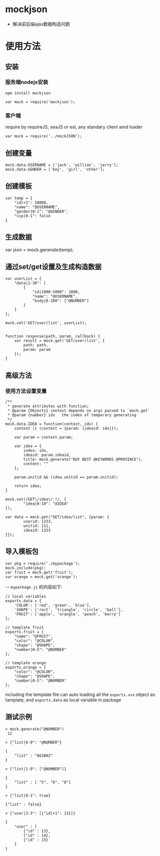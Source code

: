 # mockjson
- 解决前后端ajax数据构造问题

# 使用方法

## 安装
### 服务端nodejs安装

    npm install mockjson

    var mock = require('mockjson');

### 客户端
  
   require by requireJS, seaJS or esl, any standary client amd loader

    var mock = require('../mockJSON');

## 创建变量

    
    mock.data.USERNAME = ['jack', 'willian', 'jerry'];
    mock.data.GENDER = ['boy', 'girl', 'other'];
  
## 创建模板
    
    
    var temp = {
        "id|+1": 10000,
        "name": "@USERNAME",
        "gender|0-1": "@GENDER",
        "vip|0-1": false
    }


## 生成数据

   var json = mock.generate(temp);
   
## 通过set/get设置及生成构造数据

    var userList = {
        "data|1-30": [
            {
                "id|1000-5000": 1000,
                "name": "@USERNAME",
                "budy|0-200": ["@NUMBER"]
            }
        ]
    };
    
    mock.set('GET/user/list', userList);
    
    
    function response(path, param, callback) {
        var result = mock.get('GET/user/list', {
            path: path,
            param: param
        });
    }

## 高级方法

### 使用方法设置变量

    /**
     * generate attributes with function;
     * @param {Objects} context depends on args passed to `mock.get`
     * @param {number} idx   the index of temperary generating 
     */
    mock.data.IDEA = function(context, idx) {
        context || (context = {param: {ideaid: idx}});

        var param = context.param;

        var idea = {
            index: idx,
            ideaid: param.ideaid,
            title: mock.generate("BUY BEST @KEYWORDS @PROVINCE"),
            content: ""
        };

        param.unitid && (idea.unitid == param.unitid);

        return idea;
    }

    mock.set(/GET\/idea\/.*/, {
            "idea|0-10": "@IDEA"
    });

    var data = mock.get("GET/idea/list", {param: {
            userid: 1233,
            unitid: 111,
            ideaid: 1333
    }});

## 导入模板包

    var pkg = require('./mypackage');
    mock.include(pkg);
    var fruit = mock.get('fruit');
    var orange = mock.get('orange');

-- `mypackage.js` 的内容如下:

    // local variables
    exports.data = {
        'COLOR': ['red', 'green', 'blue'],
        'SHAPE': ['rect', 'triangle', 'circle', 'ball'],
        'FRUIT': ['apple', 'orangle', 'peach', 'berry']
    };
    
    // template fruit
    exports.fruit = {
        "name": "@FRUIT",
        "color": "@COLOR",
        "shape": "@SHAPE",
        "number|0-5": "@NUMBER"
    };

    // template orange
    exports.orange = {
        "color": "@COLOR",
        "shape": "@SHAPE",
        "number|0-5": "@NUMBER"
    };


including the template file can auto loading all the `exports.xxx` object as tamplate; 
and `exports.data` as local variable in package


## 测试示例

    > mock.generate("@NUMBER") 
     12

    > {"list|0-9": "@NUMBER"}

    { 
        "list" : "863802"
    }

    > {"list|1-9": ["@NUMBER"]}

    {
        "list" : [ "5", "6", "8"]
    }

    > {"list|0-1": true}

    {"list" : false}

    > {"user|3-3": [{"id|+1": 13}]}

    { 
        "user" : [ 
            {"id" : 13},
            {"id" : 14},
            {"id" : 15}
        ]
    }

